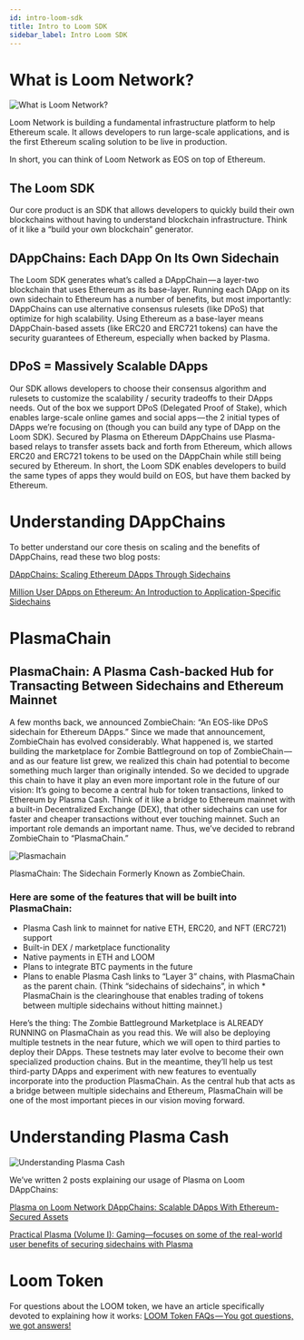 ```yaml
---
id: intro-loom-sdk
title: Intro to Loom SDK
sidebar_label: Intro Loom SDK 
---
```

# What is Loom Network?

![What is Loom Network?](/developers/img/what-is-loom.png)

Loom Network is building a fundamental infrastructure platform to help Ethereum scale.
It allows developers to run large-scale applications, and is the first Ethereum scaling solution to be live in production.

In short, you can think of Loom Network as EOS on top of Ethereum.

## The Loom SDK
Our core product is an SDK that allows developers to quickly build their own blockchains without having to understand blockchain infrastructure. Think of it like a “build your own blockchain” generator.

## DAppChains: Each DApp On Its Own Sidechain
The Loom SDK generates what’s called a DAppChain — a layer-two blockchain that uses Ethereum as its base-layer.
Running each DApp on its own sidechain to Ethereum has a number of benefits, but most importantly:
DAppChains can use alternative consensus rulesets (like DPoS) that optimize for high scalability.
Using Ethereum as a base-layer means DAppChain-based assets (like ERC20 and ERC721 tokens) can have the security guarantees of Ethereum, especially when backed by Plasma.

## DPoS = Massively Scalable DApps
Our SDK allows developers to choose their consensus algorithm and rulesets to customize the scalability / security tradeoffs to their DApps needs.
Out of the box we support DPoS (Delegated Proof of Stake), which enables large-scale online games and social apps — the 2 initial types of DApps we’re focusing on (though you can build any type of DApp on the Loom SDK).
Secured by Plasma on Ethereum
DAppChains use Plasma-based relays to transfer assets back and forth from Ethereum, which allows ERC20 and ERC721 tokens to be used on the DAppChain while still being secured by Ethereum.
In short, the Loom SDK enables developers to build the same types of apps they would build on EOS, but have them backed by Ethereum.

# Understanding DAppChains
To better understand our core thesis on scaling and the benefits of DAppChains, read these two blog posts:

[DAppChains: Scaling Ethereum DApps Through Sidechains](https://medium.com/loom-network/dappchains-scaling-ethereum-dapps-through-sidechains-f99e51fff447)

[Million User DApps on Ethereum: An Introduction to Application-Specific Sidechains](https://medium.com/loom-network/million-user-dapps-on-ethereum-an-introduction-to-application-specific-sidechains-c0fdc288c5e5)

# PlasmaChain

## PlasmaChain: A Plasma Cash-backed Hub for Transacting Between Sidechains and Ethereum Mainnet
A few months back, we announced ZombieChain: “An EOS-like DPoS sidechain for Ethereum DApps.”
Since we made that announcement, ZombieChain has evolved considerably.
What happened is, we started building the marketplace for Zombie Battleground on top of ZombieChain — and as our feature list grew, we realized this chain had potential to become something much larger than originally intended.
So we decided to upgrade this chain to have it play an even more important role in the future of our vision: It’s going to become a central hub for token transactions, linked to Ethereum by Plasma Cash.
Think of it like a bridge to Ethereum mainnet with a built-in Decentralized Exchange (DEX), that other sidechains can use for faster and cheaper transactions without ever touching mainnet.
Such an important role demands an important name. Thus, we’ve decided to rebrand ZombieChain to “PlasmaChain.”

![Plasmachain](/developers/img/plasmachain_diagram.png)

PlasmaChain: The Sidechain Formerly Known as ZombieChain.
### Here are some of the features that will be built into PlasmaChain:
* Plasma Cash link to mainnet for native ETH, ERC20, and NFT (ERC721) support
* Built-in DEX / marketplace functionality
* Native payments in ETH and LOOM
* Plans to integrate BTC payments in the future
* Plans to enable Plasma Cash links to “Layer 3” chains, with PlasmaChain as the parent chain. (Think “sidechains of sidechains”, in which * PlasmaChain is the clearinghouse that enables trading of tokens between multiple sidechains without hitting mainnet.)

Here’s the thing: The Zombie Battleground Marketplace is ALREADY RUNNING on PlasmaChain as you read this.
We will also be deploying multiple testnets in the near future, which we will open to third parties to deploy their DApps.
These testnets may later evolve to become their own specialized production chains. But in the meantime, they’ll help us test third-party DApps and experiment with new features to eventually incorporate into the production PlasmaChain.
As the central hub that acts as a bridge between multiple sidechains and Ethereum, PlasmaChain will be one of the most important pieces in our vision moving forward.

# Understanding Plasma Cash

![Understanding Plasma Cash](/developers/img/plasma.jpg)

We’ve written 2 posts explaining our usage of Plasma on Loom DAppChains:

[Plasma on Loom Network DAppChains: Scalable DApps With Ethereum-Secured Assets](https://medium.com/loom-network/loom-network-plasma-5e86caaadef2)

[Practical Plasma (Volume I): Gaming—focuses on some of the real-world user benefits of securing sidechains with Plasma](https://medium.com/loom-network/practical-plasma-volume-i-gaming-9cfd3f971734)


# Loom Token

For questions about the LOOM token, we have an article specifically devoted to explaining how it works:
[LOOM Token FAQs — You got questions, we got answers!](https://medium.com/loom-network/loom-token-faqs-you-got-questions-we-got-answers-2d3c9185b4d0)